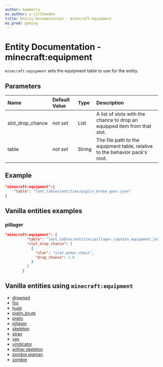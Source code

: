 ```yaml
---
author: mammerla
ms.author: v-jillheaden
title: Entity Documentation - minecraft:equipment
ms.prod: gaming
---
```


# Entity Documentation -  minecraft:equipment

`minecraft:equipment` sets the equipment table to use for the entity.

## Parameters

|Name |Default Value  |Type  |Description  |
|:----------|:----------|:----------|:----------|
|slot_drop_chance|*not set* | List|  A list of slots with the chance to drop an equipped item from that slot. |
|table|*not set* | String|  The file path to the equipment table, relative to the behavior pack's root. |

## Example

```json
"minecraft:equipment":{
    "table": "loot_tables/entities/piglin_brute_gear.json"
}
```

## Vanilla entities examples

### pillager

```json
"minecraft:equipment": {
          "table": "loot_tables/entities/pillager_captain_equipment.json",
          "slot_drop_chance": [
            {
              "slot": "slot.armor.chest",
              "drop_chance": 1.0
            }
          ]
        }
```

## Vanilla entities using `minecraft:equipment`

- [drowned](../../../../Source/VanillaBehaviorPack_Snippets/entities/drowned.md)
- [fox](../../../../Source/VanillaBehaviorPack_Snippets/entities/fox.md)
- [husk](../../../../Source/VanillaBehaviorPack_Snippets/entities/husk.md)
- [piglin_brute](../../../../Source/VanillaBehaviorPack_Snippets/entities/piglin_brute.md)
- [piglin](../../../../Source/VanillaBehaviorPack_Snippets/entities/piglin.md)
- [pillager](../../../../Source/VanillaBehaviorPack_Snippets/entities/pillager.md)
- [skeleton](../../../../Source/VanillaBehaviorPack_Snippets/entities/skeleton.md)
- [stray](../../../../Source/VanillaBehaviorPack_Snippets/entities/stray.md)
- [vex](../../../../Source/VanillaBehaviorPack_Snippets/entities/vex.md)
- [vindicator](../../../../Source/VanillaBehaviorPack_Snippets/entities/vindicator.md)
- [wither skeleton](../../../../Source/VanillaBehaviorPack_Snippets/entities/wither_skeleton.md)
- [zombie pigman](../../../../Source/VanillaBehaviorPack_Snippets/entities/zombie_pigman.md)
- [zombie](../../../../Source/VanillaBehaviorPack_Snippets/entities/zombie.md)
